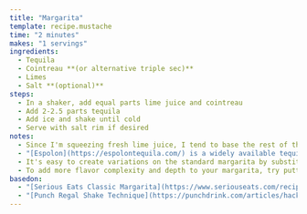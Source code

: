 ```yaml
---
title: "Margarita"
template: recipe.mustache
time: "2 minutes"
makes: "1 servings"
ingredients:
  - Tequila
  - Cointreau **(or alternative triple sec)**
  - Limes
  - Salt **(optional)**
steps:
  - In a shaker, add equal parts lime juice and cointreau
  - Add 2-2.5 parts tequila
  - Add ice and shake until cold
  - Serve with salt rim if desired
notes:
  - Since I'm squeezing fresh lime juice, I tend to base the rest of the ingredient proportions on how much juice I get from the lime
  - "[Espolon](https://espolontequila.com/) is a widely available tequila which I used for a long time, and while you could do worse, it's also relatively easy to do better. I particularly like [Fortaleza](https://tequilafortaleza.com/), which is a bit pricier, but much more flavorful."
  - It's easy to create variations on the standard margarita by substituting alternative liqueurs for the triple sec. I enjoy the "italian margarita", which subs amaretto.
  - To add more flavor complexity and depth to your margarita, try putting a bit of citrus peel into the cocktail shaker before shaking the ingredients. This technique is called the "regal shake", and works particularly well for margaritas with a grapefruit peel.
basedon:
  - "[Serious Eats Classic Margarita](https://www.seriouseats.com/recipes/2015/04/classic-margarita-recipe-tequila-cocktail.html)"
  - "[Punch Regal Shake Technique](https://punchdrink.com/articles/hack-your-drink-regal-shake-cocktail-recipe-technique/)"
---
```

